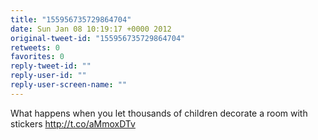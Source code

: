 ```yaml
---
title: "155956735729864704"
date: Sun Jan 08 10:19:17 +0000 2012
original-tweet-id: "155956735729864704"
retweets: 0
favorites: 0
reply-tweet-id: ""
reply-user-id: ""
reply-user-screen-name: ""
---
```

What happens when you let thousands of children decorate a room with stickers http://t.co/aMmoxDTv

